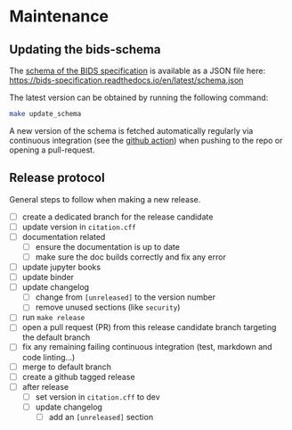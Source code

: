 # Maintenance


## Updating the bids-schema

The [schema of the BIDS specification](https://bids.neuroimaging.io/standards/schema/index.html) is available as a JSON file here: https://bids-specification.readthedocs.io/en/latest/schema.json

The latest version can be obtained by running the following command:

```bash
make update_schema
```

A new version of the schema is fetched automatically regularly via continuous integration
(see the [github action](.github/workflows/update_schema.yml)) when pushing to the repo
or opening a pull-request.

## Release protocol

General steps to follow when making a new release.

- [ ] create a dedicated branch for the release candidate
- [ ] update version in `citation.cff`
- [ ] documentation related
  - [ ] ensure the documentation is up to date
  - [ ] make sure the doc builds correctly and fix any error
- [ ] update jupyter books
- [ ] update binder
- [ ] update changelog
  - [ ] change from `[unreleased]` to the version number
  - [ ] remove unused sections (like `security`)
- [ ] run `make release`
- [ ] open a pull request (PR) from this release candidate branch targeting the default branch
- [ ] fix any remaining failing continuous integration (test, markdown and code linting...)
- [ ] merge to default branch
- [ ] create a github tagged release
- [ ] after release
  - [ ] set version in `citation.cff` to dev
  - [ ] update changelog
    - [ ] add an `[unreleased]` section

